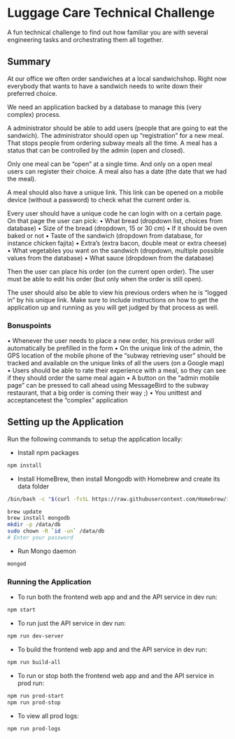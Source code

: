 # Luggage Care Technical Challenge

A fun technical challenge to find out how familiar you are with several engineering tasks and orchestrating them all together.

## Summary

At our office we often order sandwiches at a local sandwich­shop. Right now everybody that wants to have a sandwich needs to write down their preferred choice.

We need an application backed by a database to manage this (very complex) process.

A administrator should be able to add users (people that are going to eat the sandwich). The administrator should open up “registration” for a new meal. That stops people from ordering subway meals all the time. A meal has a status that can be controlled by the admin (open and closed).

Only one meal can be “open” at a single time. And only on a open meal users can register their choice. A meal also has a date (the date that we had the meal).

A meal should also have a unique link. This link can be opened on a mobile device (without a password) to check what the current order is.

Every user should have a unique code he can login with on a certain page. On that page the user can pick:
• What bread (dropdown list, choices from database)
• Size of the bread (dropdown, 15 or 30 cm)
• If it should be oven baked or not
• Taste of the sandwich (dropdown from database, for instance chicken fajita)
• Extra’s (extra bacon, double meat or extra cheese)
• What vegetables you want on the sandwich (dropdown, multiple possible values from the database)
• What sauce (dropdown from the database)

Then the user can place his order (on the current open order). The user must be able to edit his order (but only when the order is still open).

The user should also be able to view his previous orders when he is “logged in” by his unique link.
Make sure to include instructions on how to get the application up and running as you will get judged by that process as well.

### Bonuspoints

• Whenever the user needs to place a new order, his previous order will automatically be prefilled in the form
• On the unique link of the admin, the GPS location of the mobile phone of the “subway retrieving user” should be tracked and available on the unique links of all the users (on a Google map)
• Users should be able to rate their experience with a meal, so they can see if they should order the same meal again
• A button on the “admin mobile page” can be pressed to call ahead using MessageBird to the subway restaurant, that a big order is coming their way ;)
• You unit­test and acceptance­test the “complex” application

## Setting up the Application

Run the following commands to setup the application locally:

- Install npm packages

```bash
npm install
```

- Install HomeBrew, then install Mongodb with Homebrew and create its data folder

```bash
/bin/bash -c "$(curl -fsSL https://raw.githubusercontent.com/Homebrew/install/master/install.sh)"

brew update
brew install mongodb
mkdir -p /data/db
sudo chown -R `id -un` /data/db
# Enter your password
```

- Run Mongo daemon

```bash
mongod
```


### Running the Application

- To run both the frontend web app and and the API service in dev run:

```bash
npm start
```

- To run just the API service in dev run:

```bash
npm run dev-server
```

- To build the frontend web app and and the API service in dev run:

```bash
npm run build-all
```

- To run or stop both the frontend web app and and the API service in prod run:

```bash
npm run prod-start
npm run prod-stop
```

- To view all prod logs:

```bash
npm run prod-logs
```
